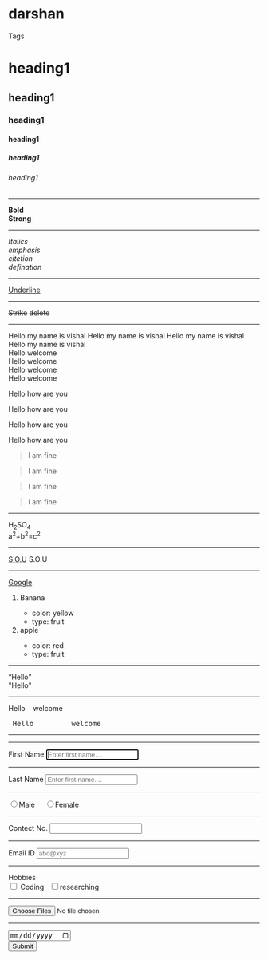 # darshan
Tags
<title> tags </title>
<h1> heading1 </h1>
<h2> heading1 </h2>
<h3> heading1 </h3>
<h4> heading1 </h4>
<h5> heading1 </h5>
<h6> heading1 </h6>
<hr/>
<b>Bold</b> <br/>
<strong>Strong</strong> <br/>
<hr/>
<i> Italics </i> <br/>
<em> emphasis </em> <br/>
<cite> citetion </cite> <br/>
<dfn> defination </dfn> <br/>
<hr/>
<u>Underline</u> 
<hr/>
<s>Strike</s>
<del>delete </del>
<hr/>
<span> Hello my name is vishal </span>
<span> Hello my name is vishal </span>
<span> Hello my name is vishal </span>
<span> Hello my name is vishal </span>

<div> Hello welcome </div>
<div> Hello welcome </div>
<div> Hello welcome </div>
<div> Hello welcome </div>

<p> Hello how are you </p> 
<p> Hello how are you </p> 
<p> Hello how are you </p> 
<p> Hello how are you </p> 

<blockquote>I am fine</blockquote>
<blockquote>I am fine</blockquote>
<blockquote>I am fine</blockquote>
<blockquote>I am fine</blockquote>
<hr/>

<span>H<sub>2</sub>SO<sub>4</sub> </span> <br/>
<span>a<sup>2</sup>+b<sup>2</sup>=c<sup>2</sup></span>
<hr/>
<abbr title="Silver oak university">S.O.U</abbr>
<acronum title="Silver oak university">S.O.U </acronum>
<hr/>
<a href="https://www.google.co.in/">Google</a>
<ol>
	<li>Banana</li>
	<ul>
		<li>color: yellow</li>
		<li>type: fruit</li>
	</ul> 
	<li>apple</li>
	<ul>
		<li>color: red</li>
		<li>type: fruit</li>
	</ul> 
</ol>
<hr/>
<q>Hello</q> <br/>
<span>"Hello"</span> 
<hr/> 
<span>Hello &nbsp;&nbsp;&nbsp;welcome</span> <br/>
<pre> Hello 		welcome </pre>
<hr/>

<form >
    <body>
        <hr/>
        <label for='fname'>First Name</label>
        <input type="text" autofocus placeholder="Enter first name...." maxlength="10"/> <hr/>
        <label for='lname'>Last Name</label>
        <input type="text" autofocus placeholder="Enter first name...." maxlength="10"/> <hr/>  
        <input type="radio"  id="G1" name="Gender"/><label for="G1">Male</label>&nbsp;&nbsp;&nbsp;&nbsp;
        <input type="radio" id="G2" name="Gender"/><span>Female</span> <hr/>
        <label for='Contect'>Contect No. </label>
        <input type="text" maxlength="10"/> <hr/>
        <label for='mail'>Email ID</label>
        <input type="text" autofocus placeholder="abc@xyz"/> <hr/>
        <label for="hobby">Hobbies</label> <br/>
        <input type="checkbox"/> Coding &nbsp;&nbsp;<input type="checkbox"/>researching <hr/>
        <input type="file" multiple accept=".jpg, .png, .peng"/><hr/>
        <input type="date"/><br/>
        <input type="submit"/>
</form>
